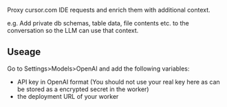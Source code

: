 Proxy cursor.com IDE requests and enrich them with additional context.

e.g. Add private db schemas, table data, file contents etc. to the conversation so the LLM can use that context.

## Useage
Go to Settings>Models>OpenAI and add the following variables:
- API key in OpenAI format (You should not use your real key here as can be stored as a encrypted secret in the worker)
- the deployment URL of your worker